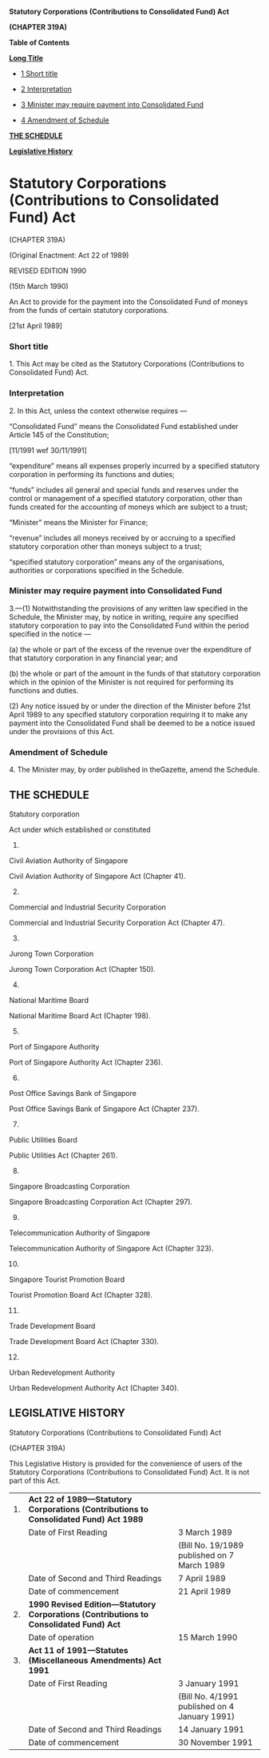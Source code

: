 **Statutory Corporations (Contributions to Consolidated Fund) Act**

**(CHAPTER 319A)**

**Table of Contents**

[**Long Title**](#Statutory-Corporations-Contributions-to-Consolidated-Fund-Act)

- [1 Short title](#Short-title)

- [2 Interpretation](#Interpretation)

- [3 Minister may require payment into Consolidated Fund](#Minister-may-require-payment-into-Consolidated-Fund)

- [4 Amendment of Schedule](#Amendment-of-Schedule)

[**THE SCHEDULE**](#THE-SCHEDULE)

[**Legislative History**](#Legislative-History)

# Statutory Corporations (Contributions to Consolidated Fund) Act

(CHAPTER 319A)

(Original Enactment: Act 22 of 1989)

REVISED EDITION 1990

(15th March 1990)

An Act to provide for the payment into the Consolidated Fund of moneys from the funds of certain statutory corporations.

[21st April 1989]

### Short title

1\. This Act may be cited as the Statutory Corporations (Contributions to Consolidated Fund) Act.

### Interpretation

2\. In this Act, unless the context otherwise requires —

“Consolidated Fund” means the Consolidated Fund established under Article 145 of the Constitution;

[11/1991 wef 30/11/1991]

“expenditure” means all expenses properly incurred by a specified statutory corporation in performing its functions and duties;

“funds” includes all general and special funds and reserves under the control or management of a specified statutory corporation, other than funds created for the accounting of moneys which are subject to a trust;

“Minister” means the Minister for Finance;

“revenue” includes all moneys received by or accruing to a specified statutory corporation other than moneys subject to a trust;

“specified statutory corporation” means any of the organisations, authorities or corporations specified in the Schedule.

### Minister may require payment into Consolidated Fund

3\.—(1) Notwithstanding the provisions of any written law specified in the Schedule, the Minister may, by notice in writing, require any specified statutory corporation to pay into the Consolidated Fund within the period specified in the notice —

(a) the whole or part of the excess of the revenue over the expenditure of that statutory corporation in any financial year; and

(b) the whole or part of the amount in the funds of that statutory corporation which in the opinion of the Minister is not required for performing its functions and duties.

(2) Any notice issued by or under the direction of the Minister before 21st April 1989 to any specified statutory corporation requiring it to make any payment into the Consolidated Fund shall be deemed to be a notice issued under the provisions of this Act.

### Amendment of Schedule

4\. The Minister may, by order published in theGazette, amend the Schedule.

## THE SCHEDULE

Statutory corporation

Act under which established or constituted

1.

Civil Aviation Authority of Singapore

Civil Aviation Authority of Singapore Act (Chapter 41).

2.

Commercial and Industrial Security Corporation

Commercial and Industrial Security Corporation Act (Chapter 47).

3.

Jurong Town Corporation

Jurong Town Corporation Act (Chapter 150).

4.

National Maritime Board

National Maritime Board Act (Chapter 198).

5.

Port of Singapore Authority

Port of Singapore Authority Act (Chapter 236).

6.

Post Office Savings Bank of Singapore

Post Office Savings Bank of Singapore Act (Chapter 237).

7.

Public Utilities Board

Public Utilities Act (Chapter 261).

8.

Singapore Broadcasting Corporation

Singapore Broadcasting Corporation Act (Chapter 297).

9.

Telecommunication Authority of Singapore

Telecommunication Authority of Singapore Act (Chapter 323).

10.

Singapore Tourist Promotion Board

Tourist Promotion Board Act (Chapter 328).

11.

Trade Development Board

Trade Development Board Act (Chapter 330).

12.

Urban Redevelopment Authority

Urban Redevelopment Authority Act (Chapter 340).

## LEGISLATIVE HISTORY

Statutory Corporations (Contributions to Consolidated Fund) Act

(CHAPTER 319A)

This Legislative History is provided for the convenience of users of the Statutory Corporations (Contributions to Consolidated Fund) Act. It is not part of this Act.

||||
|:-|:-|:-|
|1.|**Act 22 of 1989—Statutory Corporations (Contributions to Consolidated Fund) Act 1989**|
||Date of First Reading|3 March 1989|
|||(Bill No. 19/1989 published on 7 March 1989|
||Date of Second and Third Readings|7 April 1989|
||Date of commencement|21 April 1989|
|2.|**1990 Revised Edition—Statutory Corporations (Contributions to Consolidated Fund) Act**|
||Date of operation|15 March 1990|
|3.|**Act 11 of 1991—Statutes (Miscellaneous Amendments) Act 1991**|
||Date of First Reading|3 January 1991|
|||(Bill No. 4/1991 published on 4 January 1991)|
||Date of Second and Third Readings|14 January 1991|
||Date of commencement|30 November 1991|
